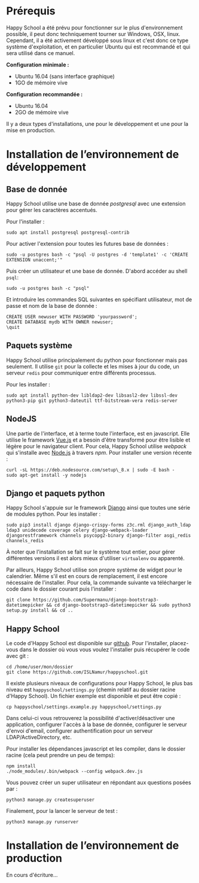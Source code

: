 Prérequis
=========

Happy School a été prévu pour fonctionner sur le plus d'environnement
possible, il peut donc techniquement tourner sur Windows, OSX, linux.
Cependant, il a été activement développé sous linux et c'est donc ce
type système d'exploitation, et en particulier Ubuntu qui est recommandé
et qui sera utilisé dans ce manuel.

**Configuration minimale :**

- Ubuntu 16.04 (sans interface graphique)
- 1GO de mémoire vive

**Configuration recommandée :**

- Ubuntu 16.04
- 2GO de mémoire vive

Il y a deux types d'installations, une pour le développement et une
pour la mise en production.

Installation de l’environnement de développement
================================================
Base de donnée
--------------

Happy School utilise une base de donnée *postgresql* avec une extension
pour gérer les caractères accentués.

Pour l'installer :
```
sudo apt install postgresql postgresql-contrib
```
Pour activer l'extension pour toutes les futures base de données :
```
sudo -u postgres bash -c "psql -U postgres -d 'template1' -c 'CREATE EXTENSION unaccent;'"
```
Puis créer un utilisateur et une base de donnée. D'abord accéder au shell `psql`:
```
sudo -u postgres bash -c "psql"
```
Et introduire les commandes SQL suivantes en spécifiant utilisateur, mot
de passe et nom de la base de donnée :
```
CREATE USER newuser WITH PASSWORD 'yourpassword';
CREATE DATABASE mydb WITH OWNER newuser;
\quit
```

Paquets système
---------------

Happy School utilise principalement du python pour fonctionner mais pas
seulement. Il utilise `git` pour la collecte et les mises à jour du code, un
serveur `redis` pour communiquer entre différents processus.

Pour les installer :
```
sudo apt install python-dev libldap2-dev libsasl2-dev libssl-dev python3-pip git python3-dateutil ttf-bitstream-vera redis-server
```

NodeJS
------
Une partie de l'interface, et à terme toute l'interface, est en javascript.
Elle utilise le framework [Vue.js](https://vuejs.org/) et a besoin d'être
transformé pour être lisible et légère pour le navigateur client.
Pour cela, Happy School utilise *webpack* qui s'installe avec [Node.js](https://nodejs.org/en/)
à travers *npm*. Pour installer une version récente :
```
curl -sL https://deb.nodesource.com/setup\_8.x | sudo -E bash -
sudo apt-get install -y nodejs
```

Django et paquets python
------------------------

Happy School s'appuie sur le framework [Django](https://www.djangoproject.com/)
ainsi que toutes une série de modules python. Pour les installer :
```
sudo pip3 install django django-crispy-forms z3c.rml django_auth_ldap ldap3 unidecode coverage celery django-webpack-loader djangorestframework channels psycopg2-binary django-filter asgi_redis channels_redis
```
À noter que l'installation se fait sur le système tout entier, pour gérer
différentes versions il est alors mieux d'utiliser `virtualenv` ou apparenté.

Par ailleurs, Happy School utilise son propre système de widget pour le
calendrier. Même s'il est en cours de remplacement, il est encore
nécessaire de l'installer. Pour cela, la commande suivante va télécharger
le code dans le dossier courant puis l'installer :
```
git clone https://github.com/Supermanu/django-bootstrap3-datetimepicker && cd django-bootstrap3-datetimepicker && sudo python3 setup.py install && cd ..
```

Happy School
------------

Le code d'Happy School est disponible sur [github](https://github.com/ISLNamur/happyschool.git).
Pour l'installer, placez-vous dans le dossier où vous vous voulez l'installer
puis récupérer le code avec git :
```
cd /home/user/mon/dossier
git clone https://github.com/ISLNamur/happyschool.git
```
Il existe plusieurs niveaux de configurations pour Happy School, le plus
bas niveau est `happyschool/settings.py` (chemin relatif au dossier racine
d'Happy School). Un fichier exemple est disponible et peut être copié :
```
cp happyschool/settings.example.py happyschool/settings.py
```
Dans celui-ci vous retrouverez la possibilité d'activer/désactiver une
application, configurer l'accès à la base de donnée, configurer le
serveur d'envoi d'email, configurer authentification pour un serveur
LDAP/ActiveDirectory, etc.

Pour installer les dépendances javascript et les compiler, dans le dossier
racine (cela peut prendre un peu de temps):
```
npm install
./node_modules/.bin/webpack --config webpack.dev.js
```
Vous pouvez créer un super utilisateur en répondant aux questions posées par :
```
python3 manage.py createsuperuser
```
Finalement, pour la lancer le serveur de test :
```
python3 manage.py runserver
```
Installation de l’environnement de production
=============================================
En cours d'écriture…